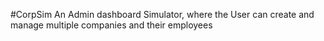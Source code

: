 #CorpSim
An Admin dashboard Simulator, where the User can create and manage multiple companies and their employees
